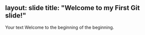 layout: slide
title: "Welcome to my First Git slide!"
---
Your text
Welcome to the beginning of the beginning.
